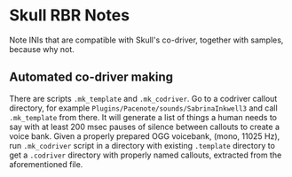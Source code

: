 # Skull RBR Notes

Note INIs that are compatible with Skull's co-driver, together with samples, because why not.

## Automated co-driver making

There are scripts `.mk_template` and `.mk_codriver`. Go to a codriver callout directory, for example `Plugins/Pacenote/sounds/SabrinaInkwell3` and call `.mk_template` from there. It will generate a list of things a human needs to say with at least 200 msec pauses of silence between callouts to create a voice bank. Given a properly prepared OGG voicebank, (mono, 11025 Hz), run `.mk_codriver` script in a directory with existing `.template` directory to get a `.codriver` directory with properly named callouts, extracted from the aforementioned file.
